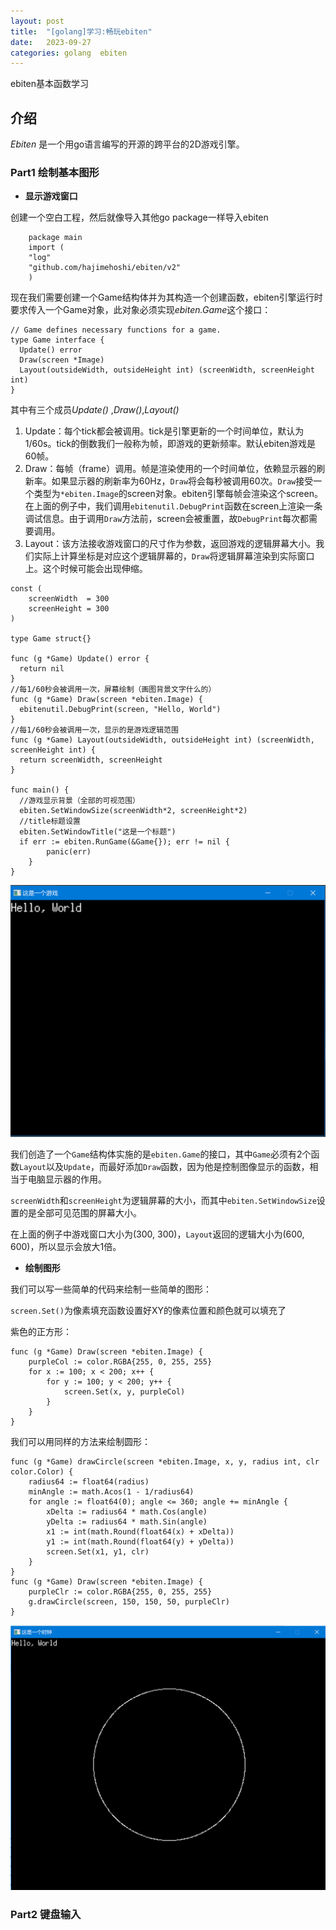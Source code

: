 ```yaml
---
layout: post
title:  "[golang]学习:畅玩ebiten"
date:   2023-09-27
categories: golang	ebiten
---
```


ebiten基本函数学习

## 介绍

 *Ebiten* 是一个用go语言编写的开源的跨平台的2D游戏引擎。

### Part1 绘制基本图形

- **显示游戏窗口**

创建一个空白工程，然后就像导入其他go package一样导入ebiten

```
    package main
    import (
    "log"
    "github.com/hajimehoshi/ebiten/v2"
    )
```

现在我们需要创建一个Game结构体并为其构造一个创建函数，ebiten引擎运行时要求传入一个Game对象，此对象必须实现*ebiten.Game*这个接口：

```
// Game defines necessary functions for a game.
type Game interface {
  Update() error
  Draw(screen *Image)
  Layout(outsideWidth, outsideHeight int) (screenWidth, screenHeight int)
}
```

其中有三个成员*Update()* ,*Draw()*,*Layout()*

1. Update：每个tick都会被调用。tick是引擎更新的一个时间单位，默认为1/60s。tick的倒数我们一般称为帧，即游戏的更新频率。默认ebiten游戏是60帧。
2. Draw：每帧（frame）调用。帧是渲染使用的一个时间单位，依赖显示器的刷新率。如果显示器的刷新率为60Hz，`Draw`将会每秒被调用60次。`Draw`接受一个类型为`*ebiten.Image`的screen对象。ebiten引擎每帧会渲染这个screen。在上面的例子中，我们调用`ebitenutil.DebugPrint`函数在screen上渲染一条调试信息。由于调用`Draw`方法前，screen会被重置，故`DebugPrint`每次都需要调用。
3. Layout：该方法接收游戏窗口的尺寸作为参数，返回游戏的逻辑屏幕大小。我们实际上计算坐标是对应这个逻辑屏幕的，`Draw`将逻辑屏幕渲染到实际窗口上。这个时候可能会出现伸缩。

```
const (
	screenWidth  = 300
	screenHeight = 300
)

type Game struct{}

func (g *Game) Update() error {
  return nil
}
//每1/60秒会被调用一次，屏幕绘制（画图背景文字什么的）
func (g *Game) Draw(screen *ebiten.Image) {
  ebitenutil.DebugPrint(screen, "Hello, World")
}
//每1/60秒会被调用一次，显示的是游戏逻辑范围
func (g *Game) Layout(outsideWidth, outsideHeight int) (screenWidth, screenHeight int) {
  return screenWidth, screenHeight
}

func main() {
  //游戏显示背景（全部的可视范围）
  ebiten.SetWindowSize(screenWidth*2, screenHeight*2)
  //title标题设置
  ebiten.SetWindowTitle("这是一个标题")
  if err := ebiten.RunGame(&Game{}); err != nil {
		panic(err)
	}
}
```

![image](/assets/part1.png)

我们创造了一个`Game`结构体实施的是`ebiten.Game`的接口，其中`Game`必须有2个函数`Layout`以及`Update`，而最好添加`Draw`函数，因为他是控制图像显示的函数，相当于电脑显示器的作用。

`screenWidth`和`screenHeight`为逻辑屏幕的大小，而其中`ebiten.SetWindowSize`设置的是全部可见范围的屏幕大小。

在上面的例子中游戏窗口大小为(300, 300)，`Layout`返回的逻辑大小为(600, 600)，所以显示会放大1倍。

- **绘制图形**

我们可以写一些简单的代码来绘制一些简单的图形：

`screen.Set()`为像素填充函数设置好XY的像素位置和颜色就可以填充了

紫色的正方形：

```
func (g *Game) Draw(screen *ebiten.Image) {
	purpleCol := color.RGBA{255, 0, 255, 255}
	for x := 100; x < 200; x++ {
		for y := 100; y < 200; y++ {
			screen.Set(x, y, purpleCol)
		}
	}
}
```

我们可以用同样的方法来绘制圆形：

```
func (g *Game) drawCircle(screen *ebiten.Image, x, y, radius int, clr color.Color) {
	radius64 := float64(radius)
	minAngle := math.Acos(1 - 1/radius64)
	for angle := float64(0); angle <= 360; angle += minAngle {
		xDelta := radius64 * math.Cos(angle)
		yDelta := radius64 * math.Sin(angle)
		x1 := int(math.Round(float64(x) + xDelta))
		y1 := int(math.Round(float64(y) + yDelta))
		screen.Set(x1, y1, clr)
	}
}
func (g *Game) Draw(screen *ebiten.Image) {
	purpleClr := color.RGBA{255, 0, 255, 255}
	g.drawCircle(screen, 150, 150, 50, purpleClr)
}
```

![image](\assets\circle.png)

### Part2 键盘输入
